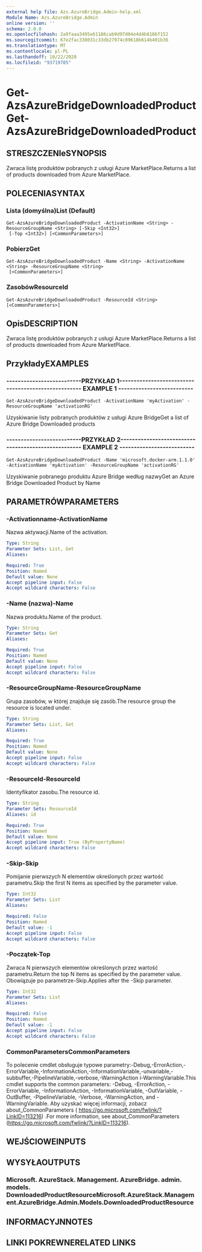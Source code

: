 ```yaml
---
external help file: Azs.AzureBridge.Admin-help.xml
Module Name: Azs.AzureBridge.Admin
online version: ''
schema: 2.0.0
ms.openlocfilehash: 2a9faaa3495e61186cab9d97d04e4d4b8186f152
ms.sourcegitcommit: 67e2fac338031c33db27974c89618b614b491b36
ms.translationtype: MT
ms.contentlocale: pl-PL
ms.lasthandoff: 10/22/2020
ms.locfileid: "93719705"
---
```

# <span data-ttu-id="bb15a-101">Get-AzsAzureBridgeDownloadedProduct</span><span class="sxs-lookup"><span data-stu-id="bb15a-101">Get-AzsAzureBridgeDownloadedProduct</span></span>

## <span data-ttu-id="bb15a-102">STRESZCZENIe</span><span class="sxs-lookup"><span data-stu-id="bb15a-102">SYNOPSIS</span></span>
<span data-ttu-id="bb15a-103">Zwraca listę produktów pobranych z usługi Azure MarketPlace.</span><span class="sxs-lookup"><span data-stu-id="bb15a-103">Returns a list of products downloaded from Azure MarketPlace.</span></span>

## <span data-ttu-id="bb15a-104">POLECENIA</span><span class="sxs-lookup"><span data-stu-id="bb15a-104">SYNTAX</span></span>

### <span data-ttu-id="bb15a-105">Lista (domyślna)</span><span class="sxs-lookup"><span data-stu-id="bb15a-105">List (Default)</span></span>
```
Get-AzsAzureBridgeDownloadedProduct -ActivationName <String> -ResourceGroupName <String> [-Skip <Int32>]
 [-Top <Int32>] [<CommonParameters>]
```

### <span data-ttu-id="bb15a-106">Pobierz</span><span class="sxs-lookup"><span data-stu-id="bb15a-106">Get</span></span>
```
Get-AzsAzureBridgeDownloadedProduct -Name <String> -ActivationName <String> -ResourceGroupName <String>
 [<CommonParameters>]
```

### <span data-ttu-id="bb15a-107">Zasobów</span><span class="sxs-lookup"><span data-stu-id="bb15a-107">ResourceId</span></span>
```
Get-AzsAzureBridgeDownloadedProduct -ResourceId <String> [<CommonParameters>]
```

## <span data-ttu-id="bb15a-108">Opis</span><span class="sxs-lookup"><span data-stu-id="bb15a-108">DESCRIPTION</span></span>
<span data-ttu-id="bb15a-109">Zwraca listę produktów pobranych z usługi Azure MarketPlace.</span><span class="sxs-lookup"><span data-stu-id="bb15a-109">Returns a list of products downloaded from Azure MarketPlace.</span></span>

## <span data-ttu-id="bb15a-110">Przykłady</span><span class="sxs-lookup"><span data-stu-id="bb15a-110">EXAMPLES</span></span>

### <span data-ttu-id="bb15a-111">--------------------------PRZYKŁAD 1--------------------------</span><span class="sxs-lookup"><span data-stu-id="bb15a-111">-------------------------- EXAMPLE 1 --------------------------</span></span>
```
Get-AzsAzureBridgeDownloadedProduct -ActivationName 'myActivation' -ResourceGroupName 'activationRG'
```

<span data-ttu-id="bb15a-112">Uzyskiwanie listy pobranych produktów z usługi Azure Bridge</span><span class="sxs-lookup"><span data-stu-id="bb15a-112">Get a list of Azure Bridge Downloaded products</span></span>

### <span data-ttu-id="bb15a-113">--------------------------PRZYKŁAD 2--------------------------</span><span class="sxs-lookup"><span data-stu-id="bb15a-113">-------------------------- EXAMPLE 2 --------------------------</span></span>
```
Get-AzsAzureBridgeDownloadedProduct -Name 'microsoft.docker-arm.1.1.0' -ActivationName 'myActivation' -ResourceGroupName 'activationRG'
```

<span data-ttu-id="bb15a-114">Uzyskiwanie pobranego produktu Azure Bridge według nazwy</span><span class="sxs-lookup"><span data-stu-id="bb15a-114">Get an Azure Bridge Downloaded Product by Name</span></span>

## <span data-ttu-id="bb15a-115">PARAMETRÓW</span><span class="sxs-lookup"><span data-stu-id="bb15a-115">PARAMETERS</span></span>

### <span data-ttu-id="bb15a-116">-Activationname</span><span class="sxs-lookup"><span data-stu-id="bb15a-116">-ActivationName</span></span>
<span data-ttu-id="bb15a-117">Nazwa aktywacji.</span><span class="sxs-lookup"><span data-stu-id="bb15a-117">Name of the activation.</span></span>

```yaml
Type: String
Parameter Sets: List, Get
Aliases: 

Required: True
Position: Named
Default value: None
Accept pipeline input: False
Accept wildcard characters: False
```

### <span data-ttu-id="bb15a-118">-Name (nazwa)</span><span class="sxs-lookup"><span data-stu-id="bb15a-118">-Name</span></span>
<span data-ttu-id="bb15a-119">Nazwa produktu.</span><span class="sxs-lookup"><span data-stu-id="bb15a-119">Name of the product.</span></span>

```yaml
Type: String
Parameter Sets: Get
Aliases: 

Required: True
Position: Named
Default value: None
Accept pipeline input: False
Accept wildcard characters: False
```

### <span data-ttu-id="bb15a-120">-ResourceGroupName</span><span class="sxs-lookup"><span data-stu-id="bb15a-120">-ResourceGroupName</span></span>
<span data-ttu-id="bb15a-121">Grupa zasobów, w której znajduje się zasób.</span><span class="sxs-lookup"><span data-stu-id="bb15a-121">The resource group the resource is located under.</span></span>

```yaml
Type: String
Parameter Sets: List, Get
Aliases: 

Required: True
Position: Named
Default value: None
Accept pipeline input: False
Accept wildcard characters: False
```

### <span data-ttu-id="bb15a-122">-ResourceId</span><span class="sxs-lookup"><span data-stu-id="bb15a-122">-ResourceId</span></span>
<span data-ttu-id="bb15a-123">Identyfikator zasobu.</span><span class="sxs-lookup"><span data-stu-id="bb15a-123">The resource id.</span></span>

```yaml
Type: String
Parameter Sets: ResourceId
Aliases: id

Required: True
Position: Named
Default value: None
Accept pipeline input: True (ByPropertyName)
Accept wildcard characters: False
```

### <span data-ttu-id="bb15a-124">-Skip</span><span class="sxs-lookup"><span data-stu-id="bb15a-124">-Skip</span></span>
<span data-ttu-id="bb15a-125">Pomijanie pierwszych N elementów określonych przez wartość parametru.</span><span class="sxs-lookup"><span data-stu-id="bb15a-125">Skip the first N items as specified by the parameter value.</span></span>

```yaml
Type: Int32
Parameter Sets: List
Aliases: 

Required: False
Position: Named
Default value: -1
Accept pipeline input: False
Accept wildcard characters: False
```

### <span data-ttu-id="bb15a-126">-Początek</span><span class="sxs-lookup"><span data-stu-id="bb15a-126">-Top</span></span>
<span data-ttu-id="bb15a-127">Zwraca N pierwszych elementów określonych przez wartość parametru.</span><span class="sxs-lookup"><span data-stu-id="bb15a-127">Return the top N items as specified by the parameter value.</span></span>
<span data-ttu-id="bb15a-128">Obowiązuje po parametrze-Skip.</span><span class="sxs-lookup"><span data-stu-id="bb15a-128">Applies after the -Skip parameter.</span></span>

```yaml
Type: Int32
Parameter Sets: List
Aliases: 

Required: False
Position: Named
Default value: -1
Accept pipeline input: False
Accept wildcard characters: False
```

### <span data-ttu-id="bb15a-129">CommonParameters</span><span class="sxs-lookup"><span data-stu-id="bb15a-129">CommonParameters</span></span>
<span data-ttu-id="bb15a-130">To polecenie cmdlet obsługuje typowe parametry:-Debug,-ErrorAction,-ErrorVariable,-InformationAction,-InformationVariable,-unvariable,-subbuffer,-PipelineVariable,-verbose,-WarningAction i-WarningVariable.</span><span class="sxs-lookup"><span data-stu-id="bb15a-130">This cmdlet supports the common parameters: -Debug, -ErrorAction, -ErrorVariable, -InformationAction, -InformationVariable, -OutVariable, -OutBuffer, -PipelineVariable, -Verbose, -WarningAction, and -WarningVariable.</span></span> <span data-ttu-id="bb15a-131">Aby uzyskać więcej informacji, zobacz about_CommonParameters ( https://go.microsoft.com/fwlink/?LinkID=113216) .</span><span class="sxs-lookup"><span data-stu-id="bb15a-131">For more information, see about_CommonParameters (https://go.microsoft.com/fwlink/?LinkID=113216).</span></span>

## <span data-ttu-id="bb15a-132">WEJŚCIOWE</span><span class="sxs-lookup"><span data-stu-id="bb15a-132">INPUTS</span></span>

## <span data-ttu-id="bb15a-133">WYSYŁA</span><span class="sxs-lookup"><span data-stu-id="bb15a-133">OUTPUTS</span></span>

### <span data-ttu-id="bb15a-134">Microsoft. AzureStack. Management. AzureBridge. admin. models. DownloadedProductResource</span><span class="sxs-lookup"><span data-stu-id="bb15a-134">Microsoft.AzureStack.Management.AzureBridge.Admin.Models.DownloadedProductResource</span></span>

## <span data-ttu-id="bb15a-135">INFORMACYJN</span><span class="sxs-lookup"><span data-stu-id="bb15a-135">NOTES</span></span>

## <span data-ttu-id="bb15a-136">LINKI POKREWNE</span><span class="sxs-lookup"><span data-stu-id="bb15a-136">RELATED LINKS</span></span>

